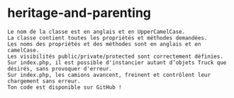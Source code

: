 # heritage-and-parenting

    Le nom de la classe est en anglais et en UpperCamelCase.
    La classe contient toutes les propriétés et méthodes demandées.
    Les noms des propriétés et des méthodes sont en anglais et en camelCase.
    Les visibilités public/private/protected sont correctement définies.
    Sur index.php, il est possible d'instancier autant d’objets Truck que désirés, sans provoquer d'erreur.
    Sur index.php, les camions avancent, freinent et contrôlent leur chargement sans erreur.
    Ton code est disponible sur GitHub !
